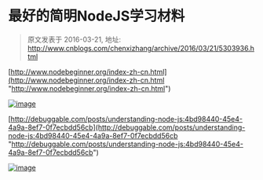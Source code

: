 # 最好的简明NodeJS学习材料 
> 原文发表于 2016-03-21, 地址: http://www.cnblogs.com/chenxizhang/archive/2016/03/21/5303936.html 


[http://www.nodebeginner.org/index-zh-cn.html](http://www.nodebeginner.org/index-zh-cn.html "http://www.nodebeginner.org/index-zh-cn.html")

 [![image](http://images2015.cnblogs.com/blog/9072/201603/9072-20160321214152011-715631077.png "image")](http://images2015.cnblogs.com/blog/9072/201603/9072-20160321214151042-1155246839.png)

 [http://debuggable.com/posts/understanding-node-js:4bd98440-45e4-4a9a-8ef7-0f7ecbdd56cb](http://debuggable.com/posts/understanding-node-js:4bd98440-45e4-4a9a-8ef7-0f7ecbdd56cb "http://debuggable.com/posts/understanding-node-js:4bd98440-45e4-4a9a-8ef7-0f7ecbdd56cb")

 [![image](http://images2015.cnblogs.com/blog/9072/201603/9072-20160321214157011-1917025090.png "image")](http://images2015.cnblogs.com/blog/9072/201603/9072-20160321214155636-328316580.png)

